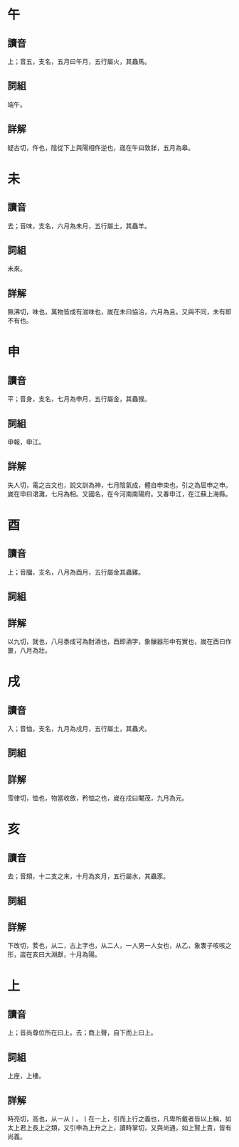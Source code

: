 # 午

## 讀音
上；音五，支名，五月曰午月，五行屬火，其蟲馬。

## 詞組
端午。

## 詳解
疑古切，仵也，陰從下上與陽相仵逆也，𡻕在午曰敦牂，五月為皋。

# 未

## 讀音
去；音味，支名，六月為未月，五行屬土，其蟲羊。

## 詞組
未來。

## 詳解
無沸切，味也，萬物皆成有滋味也，嵗在未曰協洽，六月為且。又與不同，未有即不有也。

# 申

## 讀音
平；音身，支名，七月為申月，五行屬金，其蟲猴。

## 詞組
申報，申江。

## 詳解
失人切，電之古文也，說文訓為神，七月陰氣成，體自申束也，引之為屈申之申。嵗在申曰涒灘，七月為相。又國名，在今河南南陽府。又春申江，在江蘇上海縣。

# 酉

## 讀音
上；音牖，支名，八月為酉月，五行屬金其蟲雞。

## 詞組

## 詳解
以九切，就也，八月黍成可為酎酒也，酉即酒字，象釀器形中有實也，嵗在酉曰作噩，八月為壯。

# 戌

## 讀音
入；音恤，支名，九月為戌月，五行屬土，其蟲犬。

## 詞組


## 詳解
雪律切，恤也，物當收斂，矜恤之也，𡻕在戍曰閹茂，九月為元。

# 亥

## 讀音
去；音頦，十二支之末，十月為亥月，五行屬水，其蟲豕。

## 詞組


## 詳解
下改切，荄也，从二，古上字也，从二人，一人男一人女也，从乙，象褢子咳咳之形，𡻕在亥曰大淵獻，十月為陽。

# 上

## 讀音
上；音尚尊位所在曰上。去；商上聲，自下而上曰上。


## 詞組
上座，上樓。

## 詳解
時亮切，高也，从一从丨。丨在一上，引而上行之義也，凡卑所戴者皆以上稱，如太上君上長上之類，又引申為上升之上，讀時掌切，又與尚通，如上賢上貴，皆有尚義。

